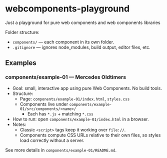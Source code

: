 # webcomponents-playground

Just a playground for pure web components and web components libraries

Folder structure:

- `components/` — each component in its own folder.
- `.gitignore` — ignores node_modules, build output, editor files, etc.

## Examples

### components/example-01 — Mercedes Oldtimers
- Goal: small, interactive app using pure Web Components. No build tools.
- Structure:
  - Page: `components/example-01/index.html`, `styles.css`
  - Components live under `components/example-01/src/components/<name>/`
    - Each has `*.js` + matching `*.css`
- How to run: open `components/example-01/index.html` in a browser.
- Notes:
  - Classic `<script>` tags keep it working over `file://`.
  - Components compute CSS URLs relative to their own files, so styles load correctly without a server.

See more details in `components/example-01/README.md`.
